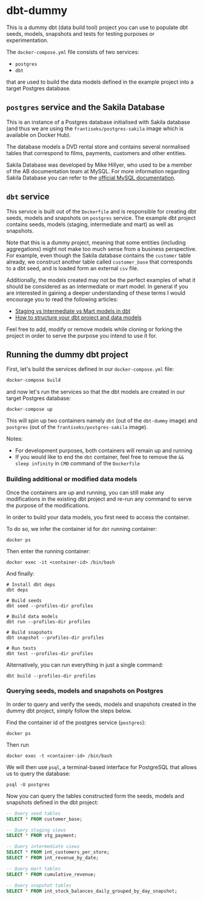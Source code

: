 # dbt-dummy
This is a dummy dbt (data build tool) project you can use to populate dbt seeds, models, snapshots and tests for testing purposes or experimentation.

The `docker-compose.yml` file consists of two services:
- `postgres`
- `dbt`

that are used to build the data models defined in the example project into a target Postgres database.

## `postgres` service and the Sakila Database
This is an instance of a Postgres database initialised with Sakila database (and thus we are using the 
`frantiseks/postgres-sakila` image which is available on Docker Hub). 

The database models a DVD rental store and contains several normalised tables that correspond to films, payments, 
customers and other entities.

Sakila Database was developed by Mike Hillyer, who used to be a member of the AB documentation team at MySQL. For more 
information regarding Sakila Database you can refer to the 
[official MySQL documentation](https://dev.mysql.com/doc/sakila/en/sakila-introduction.html). 

## `dbt` service
This service is built out of the `Dockerfile` and is responsible for creating dbt seeds, models and snapshots
on `postgres` service. The example dbt project contains seeds, models (staging, intermediate and mart) as well as 
snapshots. 

Note that this is a dummy project, meaning that some entities (including aggregations) might not make too much sense
from a business perspective. For example, even though the Sakila database contains the `customer` table already, we
construct another table called `customer_base` that corresponds to a dbt seed, and is loaded form an external 
`csv` file.

Additionally, the models created may not be the perfect examples of what it should be considered as an intermediate or 
mart model. In general if you are interested in gaining a deeper understanding of these terms I would encourage you to 
read the following articles:
- [Staging vs Intermediate vs Mart models in dbt](https://towardsdatascience.com/staging-intermediate-mart-models-dbt-2a759ecc1db1)
- [How to structure your dbt project and data models](https://towardsdatascience.com/dbt-models-structure-c31c8977b5fc)

Feel free to add, modify or remove models while cloning or forking the project in order to serve the purpose you 
intend to use it for. 


## Running the dummy dbt project
First, let's build the services defined in our `docker-compose.yml` file:

```bash
docker-compose build
```

and now let's run the services so that the dbt models are created in our target Postgres database: 

```commandline
docker-compose up
```

This will spin up two containers namely `dbt` (out of the `dbt-dummy` image) and `postgres` (out of the
`frantiseks/postgres-sakila` image).

Notes:
- For development purposes, both containers will remain up and running
- If you would like to end the `dbt` container, feel free to remove the `&& sleep infinity` in `CMD` command of the 
`Dockerfile`


### Building additional or modified data models
Once the containers are up and running, you can still make any modifications in the existing dbt project 
and re-run any command to serve the purpose of the modifications. 

In order to build your data models, you first need to access the container.

To do so, we infer the container id for `dbt` running container:
```commandline
docker ps
```

Then enter the running container:
```commandline
docker exec -it <container-id> /bin/bash
```

And finally:

```commandline
# Install dbt deps
dbt deps

# Build seeds
dbt seed --profiles-dir profiles

# Build data models
dbt run --profiles-dir profiles

# Build snapshots
dbt snapshot --profiles-dir profiles

# Run tests
dbt test --profiles-dir profiles
```

Alternatively, you can run everything in just a single command:

```commandline
dbt build --profiles-dir profiles
```

### Querying seeds, models and snapshots on Postgres
In order to query and verify the seeds, models and snapshots created in the dummy dbt project, simply follow the 
steps below. 

Find the container id of the postgres service (`postgres`):
```commandline
docker ps 
```

Then run 
```commandline
docker exec -t <container-id> /bin/bash
```

We will then use `psql`, a terminal-based interface for PostgreSQL that allows us to query the database:
```commandline
psql -U postgres
```

Now you can query the tables constructed form the seeds, models and snapshots defined in the dbt project:
```sql
-- Query seed tables
SELECT * FROM customer_base;

-- Query staging views
SELECT * FROM stg_payment;

-- Query intermediate views
SELECT * FROM int_customers_per_store;
SELECT * FROM int_revenue_by_date;

-- Query mart tables
SELECT * FROM cumulative_revenue;

-- Query snapshot tables
SELECT * FROM int_stock_balances_daily_grouped_by_day_snapshot;
```
